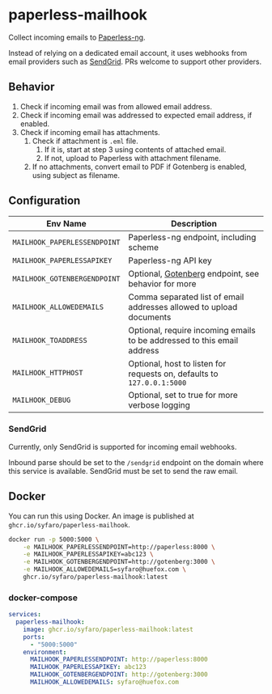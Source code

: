 # paperless-mailhook

Collect incoming emails to [Paperless-ng][paperless-ng].

Instead of relying on a dedicated email account, it uses webhooks from email
providers such as [SendGrid][sendgrid]. PRs welcome to support other providers.

## Behavior

1. Check if incoming email was from allowed email address.
2. Check if incoming email was addressed to expected email address, if enabled.
3. Check if incoming email has attachments.
    1. Check if attachment is `.eml` file.
        1. If it is, start at step 3 using contents of attached email.
        2. If not, upload to Paperless with attachment filename.
    2. If no attachments, convert email to PDF if Gotenberg is enabled, using subject as filename.

## Configuration

| Env Name                     | Description                                                             |
| ---------------------------- | ----------------------------------------------------------------------- |
| `MAILHOOK_PAPERLESSENDPOINT` | Paperless-ng endpoint, including scheme                                 |
| `MAILHOOK_PAPERLESSAPIKEY`   | Paperless-ng API key                                                    |
| `MAILHOOK_GOTENBERGENDPOINT` | Optional, [Gotenberg][gotenberg] endpoint, see behavior for more        |
| `MAILHOOK_ALLOWEDEMAILS`     | Comma separated list of email addresses allowed to upload documents     |
| `MAILHOOK_TOADDRESS`         | Optional, require incoming emails to be addressed to this email address |
| `MAILHOOK_HTTPHOST`          | Optional, host to listen for requests on, defaults to `127.0.0.1:5000`  |
| `MAILHOOK_DEBUG`             | Optional, set to true for more verbose logging                          |

### SendGrid

Currently, only SendGrid is supported for incoming email webhooks.

Inbound parse should be set to the `/sendgrid` endpoint on the domain where this
service is available. SendGrid must be set to send the raw email.

[paperless-ng]: https://github.com/jonaswinkler/paperless-ng
[sendgrid]: https://sendgrid.com/docs/ui/account-and-settings/inbound-parse/
[gotenberg]: https://github.com/thecodingmachine/gotenberg

## Docker

You can run this using Docker. An image is published at
`ghcr.io/syfaro/paperless-mailhook`.

```bash
docker run -p 5000:5000 \
    -e MAILHOOK_PAPERLESSENDPOINT=http://paperless:8000 \
    -e MAILHOOK_PAPERLESSAPIKEY=abc123 \
    -e MAILHOOK_GOTENBERGENDPOINT=http://gotenberg:3000 \
    -e MAILHOOK_ALLOWEDEMAILS=syfaro@huefox.com \
    ghcr.io/syfaro/paperless-mailhook:latest
```

### docker-compose

```yaml
services:
  paperless-mailhook:
    image: ghcr.io/syfaro/paperless-mailhook:latest
    ports:
      - "5000:5000"
    environment:
      MAILHOOK_PAPERLESSENDPOINT: http://paperless:8000
      MAILHOOK_PAPERLESSAPIKEY: abc123
      MAILHOOK_GOTENBERGENDPOINT: http://gotenberg:3000
      MAILHOOK_ALLOWEDEMAILS: syfaro@huefox.com
```
